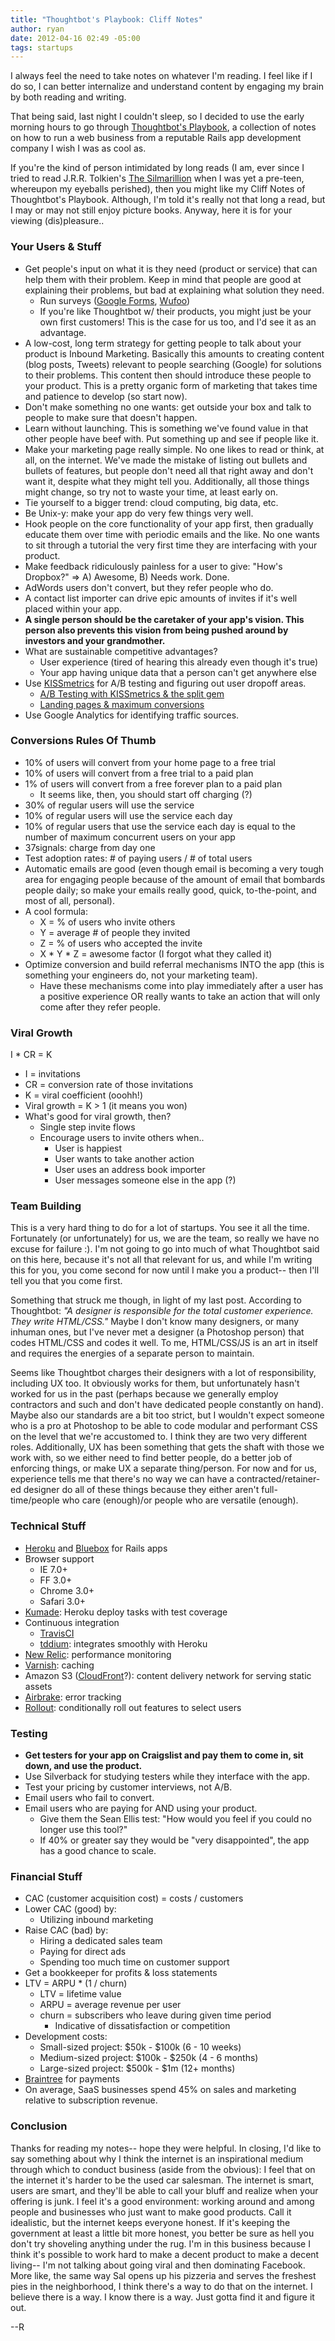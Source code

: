 ```yaml
---
title: "Thoughtbot's Playbook: Cliff Notes"
author: ryan
date: 2012-04-16 02:49 -05:00
tags: startups
---
```


I always feel the need to take notes on whatever I'm reading. I feel like if I do so, I can better internalize and understand content by engaging my brain by both reading and writing.

That being said, last night I couldn't sleep, so I decided to use the early morning hours to go through [Thoughtbot's Playbook](http://playbook.thoughtbot.com/), a collection of notes on how to run a web business from a reputable Rails app development company I wish I was as cool as.

If you're the kind of person intimidated by long reads (I am, ever since I tried to read J.R.R. Tolkien's [The Silmarillion](http://en.wikipedia.org/wiki/The_Silmarillion) when I was yet a pre-teen, whereupon my eyeballs perished), then you might like my Cliff Notes of Thoughtbot's Playbook. Although, I'm told it's really not that long a read, but I may or may not still enjoy picture books. Anyway, here it is for your viewing (dis)pleasure..

<!-- more -->

### Your Users & Stuff

- Get people's input on what it is they need (product or service) that can help them with their problem. Keep in mind that people are good at explaining their problems, but bad at explaining what solution they need.
  - Run surveys ([Google Forms](http://www.google.com/google-d-s/forms/), [Wufoo](http://wufoo.com/))
  - If you're like Thoughtbot w/ their products, you might just be your own first customers! This is the case for us too, and I'd see it as an advantage.
- A low-cost, long term strategy for getting people to talk about your product is Inbound Marketing. Basically this amounts to creating content (blog posts, Tweets) relevant to people searching (Google) for solutions to their problems. This content then should introduce these people to your product. This is a pretty organic form of marketing that takes time and patience to develop (so start now).
- Don't make something no one wants: get outside your box and talk to people to make sure that doesn't happen.
- Learn without launching. This is something we've found value in that other people have beef with. Put something up and see if people like it.
- Make your marketing page really simple. No one likes to read or think, at all, on the internet. We've made the mistake of listing out bullets and bullets of features, but people don't need all that right away and don't want it, despite what they might tell you. Additionally, all those things might change, so try not to waste your time, at least early on.
- Tie yourself to a bigger trend: cloud computing, big data, etc.
- Be Unix-y: make your app do very few things very well.
- Hook people on the core functionality of your app first, then gradually educate them over time with periodic emails and the like. No one wants to sit through a tutorial the very first time they are interfacing with your product.
- Make feedback ridiculously painless for a user to give: "How's Dropbox?" => A) Awesome, B) Needs work. Done.
- AdWords users don't convert, but they refer people who do.
- A contact list importer can drive epic amounts of invites if it's well placed within your app.
- **A single person should be the caretaker of your app's vision. This person also prevents this vision from being pushed around by investors and your grandmother.**
- What are sustainable competitive advantages?
  - User experience (tired of hearing this already even though it's true)
  - Your app having unique data that a person can't get anywhere else
- Use [KISSmetrics](http://www.kissmetrics.com/) for A/B testing and figuring out user dropoff areas.
  - [A/B Testing with KISSmetrics & the split gem](http://robots.thoughtbot.com/post/9595887299/recipe-a-b-testing-with-kissmetrics-and-the-split-gem)
  - [Landing pages & maximum conversions](http://blog.kissmetrics.com/test-landing-pages-for-maximum-conversions/)
- Use Google Analytics for identifying traffic sources.

### Conversions Rules Of Thumb

- 10% of users will convert from your home page to a free trial
- 10% of users will convert from a free trial to a paid plan
- 1% of users will convert from a free forever plan to a paid plan
  - It seems like, then, you should start off charging (?)
- 30% of regular users will use the service
- 10% of regular users will use the service each day
- 10% of regular users that use the service each day is equal to the number of maximum concurrent users on your app
- 37signals: charge from day one
- Test adoption rates: # of paying users / # of total users
- Automatic emails are good (even though email is becoming a very tough area for engaging people because of the amount of email that bombards people daily; so make your emails really good, quick, to-the-point, and most of all, personal).
- A cool formula:
  - X = % of users who invite others
  - Y = average # of people they invited
  - Z = % of users who accepted the invite
  - X * Y * Z = awesome factor (I forgot what they called it)
- Optimize conversion and build referral mechanisms INTO the app (this is something your engineers do, not your marketing team).
  - Have these mechanisms come into play immediately after a user has a positive experience OR really wants to take an action that will only come after they refer people.

### Viral Growth

I * CR = K

- I = invitations
- CR = conversion rate of those invitations
- K = viral coefficient (ooohh!)
- Viral growth = K > 1 (it means you won)
- What's good for viral growth, then?
  - Single step invite flows
  - Encourage users to invite others when..
     - User is happiest
     - User wants to take another action
     - User uses an address book importer
     - User messages someone else in the app (?)

### Team Building

This is a very hard thing to do for a lot of startups. You see it all the time. Fortunately (or unfortunately) for us, we are the team, so really we have no excuse for failure :). I'm not going to go into much of what Thoughtbot said on this here, because it's not all that relevant for us, and while I'm writing this for you, you come second for now until I make you a product-- then I'll tell you that you come first.

Something that struck me though, in light of my last post. According to Thoughtbot: *"A designer is responsible for the total customer experience. They write HTML/CSS."* Maybe I don't know many designers, or many inhuman ones, but I've never met a designer (a Photoshop person) that codes HTML/CSS and codes it well. To me, HTML/CSS/JS is an art in itself and requires the energies of a separate person to maintain.

Seems like Thoughtbot charges their designers with a lot of responsibility, including UX too. It obviously works for them, but unfortunately hasn't worked for us in the past (perhaps because we generally employ contractors and such and don't have dedicated people constantly on hand). Maybe also our standards are a bit too strict, but I wouldn't expect someone who is a pro at Photoshop to be able to code modular and performant CSS on the level that we're accustomed to. I think they are two very different roles. Additionally, UX has been something that gets the shaft with those we work with, so we either need to find better people, do a better job of enforcing things, or make UX a separate thing/person. For now and for us, experience tells me that there's no way we can have a contracted/retainer-ed designer do all of these things because they either aren't full-time/people who care (enough)/or people who are versatile (enough).

### Technical Stuff

- [Heroku](http://www.heroku.com) and [Bluebox](http://www.bluebox.net/) for Rails apps
- Browser support
  - IE 7.0+
  - FF 3.0+
  - Chrome 3.0+
  - Safari 3.0+
- [Kumade](https://github.com/thoughtbot/kumade): Heroku deploy tasks with test coverage
- Continuous integration
  - [TravisCI](http://travis-ci.org/)
  - [tddium](https://www.tddium.com/): integrates smoothly with Heroku
- [New Relic](http://newrelic.com/): performance monitoring
- [Varnish](https://www.varnish-cache.org/): caching
- Amazon S3 ([CloudFront](http://aws.amazon.com/cloudfront/)?): content delivery network for serving static assets
- [Airbrake](http://airbrake.io/pages/home): error tracking
- [Rollout](https://github.com/jamesgolick/rollout): conditionally roll out features to select users

### Testing

- **Get testers for your app on Craigslist and pay them to come in, sit down, and use the product.**
- Use Silverback for studying testers while they interface with the app.
- Test your pricing by customer interviews, not A/B.
- Email users who fail to convert.
- Email users who are paying for AND using your product.
  - Give them the Sean Ellis test: "How would you feel if you could no longer use this tool?"
  - If 40% or greater say they would be "very disappointed", the app has a good chance to scale.

### Financial Stuff

- CAC (customer acquisition cost) = costs / customers
- Lower CAC (good) by:
  - Utilizing inbound marketing
- Raise CAC (bad) by:
  - Hiring a dedicated sales team
  - Paying for direct ads
  - Spending too much time on customer support
- Get a bookkeeper for profits & loss statements
- LTV = ARPU * (1 / churn)
  - LTV = lifetime value
  - ARPU = average revenue per user
  - churn = subscribers who leave during given time period
      - Indicative of dissatisfaction or competition
- Development costs:
  - Small-sized project: $50k - $100k (6 - 10 weeks)
  - Medium-sized project: $100k - $250k (4 - 6 months)
  - Large-sized project: $500k - $1m (12+ months)
- [Braintree](https://www.braintreepayments.com/) for payments
- On average, SaaS businesses spend 45% on sales and marketing relative to subscription revenue.

### Conclusion

Thanks for reading my notes-- hope they were helpful. In closing, I'd like to say something about why I think the internet is an inspirational medium through which to conduct business (aside from the obvious): I feel that on the internet it's harder to be the used car salesman. The internet is smart, users are smart, and they'll be able to call your bluff and realize when your offering is junk. I feel it's a good environment: working around and among people and businesses who just want to make good products. Call it idealistic, but the internet keeps everyone honest. If it's keeping the government at least a little bit more honest, you better be sure as hell you don't try shoveling anything under the rug. I'm in this business because I think it's possible to work hard to make a decent product to make a decent living-- I'm not talking about going viral and then dominating Facebook. More like, the same way Sal opens up his pizzeria and serves the freshest pies in the neighborhood, I think there's a way to do that on the internet. I believe there is a way. I know there is a way. Just gotta find it and figure it out.

--R
